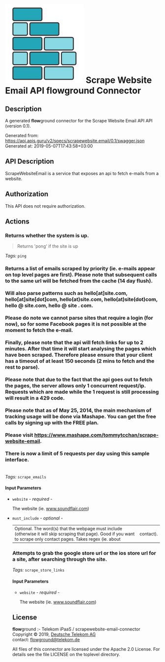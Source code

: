 # ![LOGO](logo.png) Scrape Website Email API **flow**ground Connector

## Description

A generated **flow**ground connector for the Scrape Website Email API API (version 0.1).

Generated from: https://api.apis.guru/v2/specs/scrapewebsite.email/0.1/swagger.json<br/>
Generated at: 2019-05-07T17:43:58+03:00

## API Description

ScrapeWebsiteEmail is a service that exposes an api to fetch e-mails from a website.

## Authorization

This API does not require authorization.

## Actions

### Returns whether the system is up.

> <p>Returns 'pong' if the site is up</p>

*Tags:* `ping`

### Returns a list of emails scraped by priority (ie. e-mails appear on top level pages are first). Please note that subsequent calls to the same url will be fetched from the <b>cache</b> (14 day flush). <br/><br/>Will also parse patterns such as hello[at]site.com, hello[at]site[dot]com, hello(at)site.com, hello(at)site(dot)com, hello @ site.com, hello @ site . com. <br/><br/>Please do note we cannot parse sites that require a login (for now), so for some Facebook pages it is not possible at the moment to fetch the e-mail.<br/><br/>Finally, please note that the api will fetch links for up to 2 minutes. After that time it will start analysing the pages which have been scraped. <b>Therefore</b> please ensure that your client has a timeout of at least <b>150 seconds</b> (2 mins to fetch and the rest to parse). <br/><br/><b>Please note</b> that due to the fact that the api goes out to fetch the pages, the server allows only 1 concurrent request/ip. Requests which are made while the 1 request is still processing will result in a 429 code.<br/><br/><b>Please note</b> that as of May 25, 2014, the main mechanism of tracking usage will be done via Mashape. You can get the free calls by signing up with the FREE plan.<br/><br/>Please visit <a href='https://www.mashape.com/tommytcchan/scrape-website-email'>https://www.mashape.com/tommytcchan/scrape-website-email</a>.<br/><br/><b>There is now a limit of 5 requests per day using this sample interface.</b><br/><br/>

*Tags:* `scrape_emails`

#### Input Parameters
* `website` - _required_ - <p>The website (ie. www.soundflair.com)</p>

* `must_include` - _optional_ - <table>
  <tbody>
    <tr>
      <td>Optional. The word(s) that the webpage must include (otherwise it will skip scraping that page). Good if you want to scrape only contact pages. Takes regex (ie. about</td>
      <td>contact).</td>
    </tr>
  </tbody>
</table>


### Attempts to grab the google store url or the ios store url for a site, after searching through the site.

*Tags:* `scrape_store_links`

#### Input Parameters
* `website` - _required_ - <p>The website (ie. www.soundflair.com)</p>


## License

**flow**ground :- Telekom iPaaS / scrapewebsite-email-connector<br/>
Copyright © 2019, [Deutsche Telekom AG](https://www.telekom.de)<br/>
contact: flowground@telekom.de

All files of this connector are licensed under the Apache 2.0 License. For details
see the file LICENSE on the toplevel directory.
